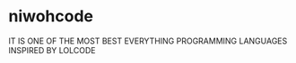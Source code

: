 niwohcode
=========

IT IS ONE OF THE MOST BEST EVERYTHING PROGRAMMING LANGUAGES INSPIRED BY LOLCODE
